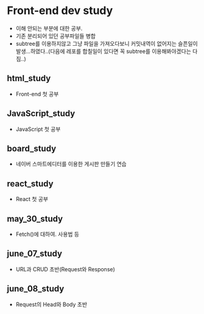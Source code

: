 # Front-end dev study
- 이해 안되는 부분에 대한 공부.
- 기존 분리되어 있던 공부파일들 병합
- subtree를 이용하지않고 그냥 파일을 가져오다보니 커밋내역이 없어지는 슬픈일이 발생...하였다..(다음에 레포를 합칠일이 있다면 꼭 subtree를 이용해봐야겠다는 다짐..)

## html_study
- Front-end 첫 공부

## JavaScript_study
- JavaScript 첫 공부

## board_study
- 네이버 스마트에디터를 이용한 게시판 만들기 연습

## react_study
- React 첫 공부

## may_30_study
- Fetch()에 대하여. 사용법 등 

## june_07_study
- URL과 CRUD 초반(Request와 Response)

## june_08_study
- Request의 Head와 Body 초반